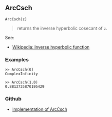 ## ArcCsch

```
ArcCsch(z)
```

> returns the inverse hyperbolic cosecant of `z`.

See:
* [Wikipedia: Inverse hyperbolic function](https://en.wikipedia.org/wiki/Inverse_hyperbolic_function)

### Examples

``` 
>> ArcCsch(0)    
ComplexInfinity 
  
>> ArcCsch(1.0)    
0.8813735870195429
``` 
   

### Github

* [Implementation of ArcCsch](https://github.com/axkr/symja_android_library/blob/master/symja_android_library/matheclipse-core/src/main/java/org/matheclipse/core/builtin/ExpTrigsFunctions.java#L648) 
